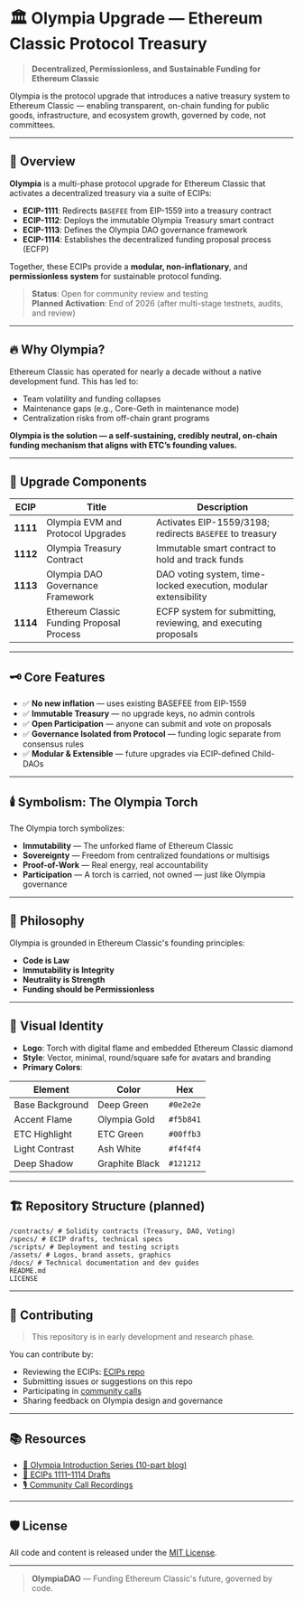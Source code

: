 # 🏛️ Olympia Upgrade — Ethereum Classic Protocol Treasury

> **Decentralized, Permissionless, and Sustainable Funding for Ethereum Classic**

Olympia is the protocol upgrade that introduces a native treasury system to Ethereum Classic — enabling transparent, on-chain funding for public goods, infrastructure, and ecosystem growth, governed by code, not committees.

---

## 🔹 Overview

**Olympia** is a multi-phase protocol upgrade for Ethereum Classic that activates a decentralized treasury via a suite of ECIPs:

- **ECIP-1111**: Redirects `BASEFEE` from EIP-1559 into a treasury contract  
- **ECIP-1112**: Deploys the immutable Olympia Treasury smart contract  
- **ECIP-1113**: Defines the Olympia DAO governance framework  
- **ECIP-1114**: Establishes the decentralized funding proposal process (ECFP)

Together, these ECIPs provide a **modular, non-inflationary**, and **permissionless system** for sustainable protocol funding.

> **Status**: Open for community review and testing  
> **Planned Activation**: End of 2026 (after multi-stage testnets, audits, and review)

---

## 🔥 Why Olympia?

Ethereum Classic has operated for nearly a decade without a native development fund. This has led to:

- Team volatility and funding collapses
- Maintenance gaps (e.g., Core-Geth in maintenance mode)
- Centralization risks from off-chain grant programs

**Olympia is the solution — a self-sustaining, credibly neutral, on-chain funding mechanism that aligns with ETC’s founding values.**

---

## 🧱 Upgrade Components

| ECIP       | Title                                      | Description                                                                 |
|------------|--------------------------------------------|-----------------------------------------------------------------------------|
| **1111**   | Olympia EVM and Protocol Upgrades          | Activates EIP-1559/3198; redirects `BASEFEE` to treasury                    |
| **1112**   | Olympia Treasury Contract                  | Immutable smart contract to hold and track funds                           |
| **1113**   | Olympia DAO Governance Framework           | DAO voting system, time-locked execution, modular extensibility            |
| **1114**   | Ethereum Classic Funding Proposal Process  | ECFP system for submitting, reviewing, and executing proposals             |

---

## 🗝️ Core Features

- ✅ **No new inflation** — uses existing BASEFEE from EIP-1559  
- ✅ **Immutable Treasury** — no upgrade keys, no admin controls  
- ✅ **Open Participation** — anyone can submit and vote on proposals  
- ✅ **Governance Isolated from Protocol** — funding logic separate from consensus rules  
- ✅ **Modular & Extensible** — future upgrades via ECIP-defined Child-DAOs

---

## 🕯️ Symbolism: The Olympia Torch

The Olympia torch symbolizes:

- **Immutability** — The unforked flame of Ethereum Classic  
- **Sovereignty** — Freedom from centralized foundations or multisigs  
- **Proof-of-Work** — Real energy, real accountability  
- **Participation** — A torch is carried, not owned — just like Olympia governance

---

## 🧭 Philosophy

Olympia is grounded in Ethereum Classic's founding principles:

- **Code is Law**
- **Immutability is Integrity**
- **Neutrality is Strength**
- **Funding should be Permissionless**

---

## 🎨 Visual Identity

- **Logo**: Torch with digital flame and embedded Ethereum Classic diamond  
- **Style**: Vector, minimal, round/square safe for avatars and branding  
- **Primary Colors**:

| Element          | Color           | Hex       |
|------------------|------------------|-----------|
| Base Background  | Deep Green       | `#0e2e2e` |
| Accent Flame     | Olympia Gold     | `#f5b841` |
| ETC Highlight    | ETC Green        | `#00ffb3` |
| Light Contrast   | Ash White        | `#f4f4f4` |
| Deep Shadow      | Graphite Black   | `#121212` |

---

## 🏗️ Repository Structure (planned)

```
/contracts/ # Solidity contracts (Treasury, DAO, Voting)
/specs/ # ECIP drafts, technical specs
/scripts/ # Deployment and testing scripts
/assets/ # Logos, brand assets, graphics
/docs/ # Technical documentation and dev guides
README.md
LICENSE
```
---

## 🤝 Contributing

> This repository is in early development and research phase.

You can contribute by:

- Reviewing the ECIPs: [ECIPs repo](https://github.com/ethereumclassic/ECIPs)
- Submitting issues or suggestions on this repo
- Participating in [community calls](https://discord.gg/ethereumclassic)
- Sharing feedback on Olympia design and governance

---

## 📚 Resources

- [🔗 Olympia Introduction Series (10-part blog)](https://medium.com/@ethereum-classic/whats-olympia-why-now-bef537babcda)
- [🔎 ECIPs 1111–1114 Drafts](https://github.com/ethereumclassic/ECIPs/pull/575)
- [🎙️ Community Call Recordings](https://www.youtube.com/@EthereumClassic)

---

## 🛡️ License

All code and content is released under the [MIT License](./LICENSE).

---

> **OlympiaDAO** — Funding Ethereum Classic's future, governed by code.

